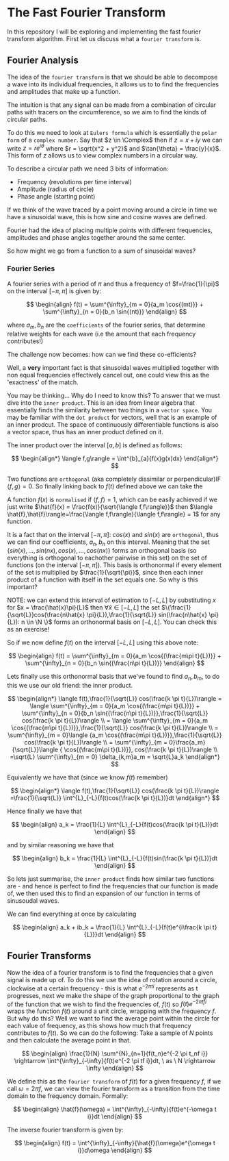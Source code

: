 # The Fast Fourier Transform

In this repository I will be exploring and implementing the fast fourier transform algorithm. First let us discuss what a `fourier transform` is.

## Fourier Analysis

The idea of the `fourier transform` is that we should be able to decompose a wave into its individual frequencies, it allows us to to find the frequencies and amplitudes that make up a function.

The intuition is that any signal can be made from a combination of circular paths with tracers on the circumference, so we aim to find the kinds of circular paths.

To do this we need to look at `Eulers formula` which is essentially the `polar form` of a `complex number`. Say that $z \in \Complex$ then if $z = x + iy$ we can write $z = re^{i \theta}$ where $r = \sqrt{x^2 + y^2}$ and $\tan{\theta} = \frac{y}{x}$. This form of $z$ allows us to view complex numbers in a circular way.

To describe a circular path we need 3 bits of information:

- Frequency (revolutions per time interval)
- Amplitude (radius of circle)
- Phase angle (starting point)

If we think of the wave traced by a point moving around a circle in time we have a sinusoidal wave, this is how sine and cosine waves are defined.

Fourier had the idea of placing multiple points with different frequencies, amplitudes and phase angles together around the same center.

So how might we go from a function to a sum of sinusoidal waves?

### Fourier Series

A fourier series with a period of $\pi$ and thus a frequency of $f=\frac{1}{\pi}$ on the interval $[-\pi,\pi]$ is given by:

$$
\begin{align}
f(t) = \sum^{\infty}_{m = 0}{a_m \cos{(mt)}} + \sum^{\infty}_{n = 0}{b_n \sin{(nt)}}
\end{align}
$$

where $a_m,b_n$ are the `coefficients` of the fourier series, that determine relative weights for each wave (i.e the amount that each frequency contributes!)

The challenge now becomes: how can we find these co-efficients?

Well, a **very** important fact is that sinusoidal waves multiplied together with non equal frequencies effectively cancel out, one could view this as the 'exactness' of the match.

You may be thinking... Why do I need to know this? To answer that we must dive into the `inner product`. This is an idea from linear algebra that essentially finds the similarity between two things in a `vector space`. You may be familiar with the `dot product` for vectors, well that is an example of an inner prodcut. The space of continuously differentiable functions is also a vector space, thus has an inner product defined on it.

The inner product over the interval $[a,b]$ is defined as follows:

$$
\begin{align*}
\langle f,g\rangle = \int^{b}_{a}{f(x)g(x)dx}
\end{align*}
$$

Two functions are `orthogonal` (aka completely dissimilar or perpendicular)IF $\langle f,g\rangle = 0$. So finally linking back to $f(t)$ defined above we can take the

A function $f(x)$ is `normalised` if $\langle f,f\rangle=1$, which can be easily achieved if we just write $\hat{f}(x) = \frac{f(x)}{\sqrt{\langle f,f\rangle}}$ then $\langle \hat{f},\hat{f}\rangle=\frac{\langle f,f\rangle}{\langle f,f\rangle} = 1$ for any function.

It is a fact that on the interval $[-\pi,\pi]$: $cos(x)$ and $sin(x)$ are `orthogonal`, thus we can find our coefficients, $a_n,b_n$ on this interval. Meaning that the set $\{sin(x), \dots,sin(nx),cos(x),\dots,cos(nx)\}$ forms an orthogonal basis (so everything is orthogonal to eachother pairwise in this set) on the set of functions (on the interval $[-\pi,\pi]$). This basis is orthonormal if every element of the set is multiplied by $\frac{1}{\sqrt{\pi}}$, since then each inner product of a function with itself in the set equals one. So why is this important?

NOTE: we can extend this interval of estimation to $[-L,L]$ by substituting $x$ for $x = \frac{\hat{x}\pi}{L}$ then $\forall \hat{x} \in [-L,L]$ the set $\{\frac{1}{\sqrt{L}}cos(\frac{n\hat{x} \pi}{L}),\frac{1}{\sqrt{L}} sin(\frac{n\hat{x} \pi}{L}): n \in \N \}$ forms an orthonormal basis on $[-L,L]$. You can check this as an exercise!

So if we now define $f(t)$ on the interval $[-L,L]$ using this above note:

$$
\begin{align}
f(t) = \sum^{\infty}_{m = 0}{a_m \cos{(\frac{m\pi t}{L})}} + \sum^{\infty}_{n = 0}{b_n \sin{(\frac{n\pi t}{L})}}
\end{align}
$$

Lets finally use this orthonormal basis that we've found to find $a_n,b_m$, to do this we use our old friend: the inner product.

$$
\begin{align*}
\langle f(t),\frac{1}{\sqrt{L}} cos(\frac{k \pi t}{L})\rangle =
\langle \sum^{\infty}_{m = 0}{a_m \cos{(\frac{m\pi t}{L})}} + \sum^{\infty}_{n = 0}{b_n \sin{(\frac{n\pi t}{L})}},\frac{1}{\sqrt{L}} cos(\frac{k \pi t}{L})\rangle \\
= \langle \sum^{\infty}_{m = 0}{a_m \cos{(\frac{m\pi t}{L})}},\frac{1}{\sqrt{L}} cos(\frac{k \pi t}{L})\rangle \\
= \sum^{\infty}_{m = 0}\langle {a_m \cos{(\frac{m\pi t}{L})}},\frac{1}{\sqrt{L}} cos(\frac{k \pi t}{L})\rangle \\
= \sum^{\infty}_{m = 0}\frac{a_m}{\sqrt{L}}\langle { \cos{(\frac{m\pi t}{L})}}, cos(\frac{k \pi t}{L})\rangle
\\
=\sqrt{L} \sum^{\infty}_{m = 0} \delta_{k,m}a_m = \sqrt{L}a_k
\end{align*}
$$

Equivalently we have that (since we know $f(t)$ remember)

$$
\begin{align*}
\langle f(t),\frac{1}{\sqrt{L}} cos(\frac{k \pi t}{L})\rangle =\frac{1}{\sqrt{L}} \int^{L}_{-L}{f(t)cos(\frac{k \pi t}{L})}dt
\end{align*}
$$

Hence finally we have that

$$
\begin{align}
a_k = \frac{1}{L} \int^{L}_{-L}{f(t)cos(\frac{k \pi t}{L})}dt
\end{align}
$$

and by similar reasoning we have that

$$
\begin{align}
b_k = \frac{1}{L} \int^{L}_{-L}{f(t)sin(\frac{k \pi t}{L})}dt
\end{align}
$$

So lets just summarise, the `inner product` finds how similar two functions are - and hence is perfect to find the frequencies that our function is made of, we then used this to find an expansion of our function in terms of sinusoudal waves.

We can find everything at once by calculating

$$
\begin{align}
a_k + ib_k = \frac{1}{L} \int^{L}_{-L}{f(t)e^{i\frac{k \pi t}{L}}}dt
\end{align}
$$

## Fourier Transforms

Now the idea of a fourier transform is to find the frequencies that a given signal is made up of. To do this we use the idea of rotation around a circle, clockwise at a certain frequency - this is what $e^{-2 \pi t i}$ represents as t progresses, next we make the shape of the graph proportional to the graph of the function that we wish to find the frequencies of, $f(t)$ so $f(t)e^{-2 \pi tf i}$ wraps the function $f(t)$ around a unit circle, wrapping with the frequency $f$. But why do this? Well we want to find the average point within the circle for each value of frequency, as this shows how much that frequency contributes to $f(t)$. So we can do the following: Take a sample of $N$ points and then calculate the average point in that.

$$
\begin{align}
\frac{1}{N} \sum^{N}_{n=1}{f(t_n)e^{-2 \pi t_nf i}} \rightarrow \int^{\infty}_{-\infty}{f(t)e^{-2 \pi tf i}}dt, \ as \ N \rightarrow \infty
\end{align}
$$

We define this as the `fourier transform` of $f(t)$ for a given frequency $f$, if we call $\omega = 2 \pi f$, we can view the fourier transform as a transition from the time domain to the frequency domain. Formally:

$$
\begin{align}
\hat{f}(\omega) = \int^{\infty}_{-\infty}{f(t)e^{-\omega t i}}dt
\end{align}
$$

The inverse fourier transform is given by:

$$
\begin{align}
f(t) = \int^{\infty}_{-\infty}{\hat{f}(\omega)e^{\omega t i}}d\omega
\end{align}
$$

